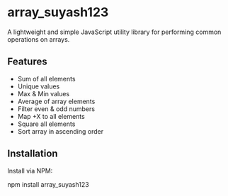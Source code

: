 #  array_suyash123

A lightweight and simple JavaScript utility library for performing common operations on arrays.

##  Features

-  Sum of all elements
-  Unique values
-  Max & Min values
-  Average of array elements
-  Filter even & odd numbers
-  Map +X to all elements
-  Square all elements
-  Sort array in ascending order

##  Installation

Install via NPM:

npm install array_suyash123
